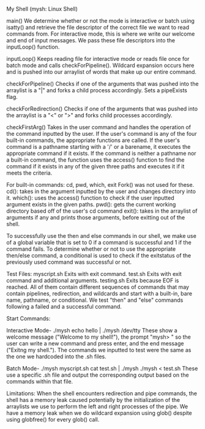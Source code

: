 My Shell (mysh: Linux Shell)

main()
    We determine whether or not the mode is interactive or batch using isatty() and retrieve the file descriptor of the correct file we want to read commands from.
    For interactive mode, this is where we write our welcome and end of input messages.
    We pass these file descriptors into the inputLoop() function.

inputLoop()
    Keeps reading file for interactive mode or reads file once for batch mode and calls checkForPipeline().
    Wildcard expansion occurs here and is pushed into our arraylist of words that make up our entire command.

checkForPipeline()
    Checks if one of the arguments that was pushed into the arraylist is a "|" and forks a child process accordingly.
    Sets a pipeExists flag.

checkForRedirection()
    Checks if one of the arguments that was pushed into the arraylist is a "<" or ">" and forks child processes accordingly.

checkFirstArg()
    Takes in the user command and handles the operation of the command inputted by the user. If the user's command is any of the four built-in commands, the appropriate functions are called. If the user's command is a pathname starting with a '/' or a barename, it executes the appropriate command if it exists. If the command is neither a pathname nor a built-in command, the function uses the access() function to find the command if it exists in any of the given three paths and executes it if it meets the criteria. 

For built-in commands: cd, pwd, which, exit
    Fork() was not used for these.
    cd(): takes in the argument inputted by the user and changes directory into it. 
    which(): uses the access() function to check if the user inputted argument exists in the given paths.
    pwd(): gets the current working directory based off of the user's cd command
    exit(): takes in the arraylist of arguments if any and prints those arguments, before exitting out of the shell. 

To successfully use the then and else commands in our shell, we make use of a global variable that is set to 0 if a command is successful and 1 if the command fails. To determine whether or not to use the appropriate then/else command, a conditional is used to check if the exitstatus of the previously used command was successful or not. 

Test Files:
    myscript.sh
        Exits with exit command.
    test.sh
        Exits with exit command and additional arguments.
    testing.sh
        Exits because EOF is reached.
    All of them contain different sequences of commands that may contain pipelines, redirection, and wildcards and start with a built-in, bare name, pathname, or conditional.
    We test "then" and "else" commands following a failed and a successful command.

Start Commands:

Interactive Mode-
        ./mysh
        echo hello | ./mysh /dev/tty
        These show a welcome message ("Welcome to my shell!"), the prompt "mysh> " so the user can write a new command and press enter, and the end message ("Exitng my shell.").
        The commands we inputted to test were the same as the one we hardcoded into the .sh files.

Batch Mode-
        ./mysh myscript.sh
        cat test.sh | ./mysh
        ./mysh < test.sh
        These use a specific .sh file and output the corresponding output based on the commands within that file.

Limitations:
    When the shell encounters redirection and pipe commands, the shell has a memory leak caused potentially by the initialization of the arraylists we use to perform the left and right processes of the pipe. 
    We have a memory leak when we do wildcard expansion using glob() despite using globfree() for every glob() call.
